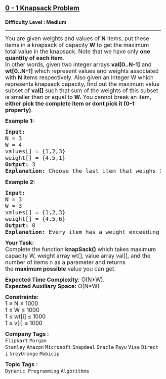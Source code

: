 <h2><a href="https://www.geeksforgeeks.org/problems/0-1-knapsack-problem0945/1?page=1&category=Dynamic%20Programming&difficulty=Medium&sortBy=submissions">0 - 1 Knapsack Problem</a></h2><h3>Difficulty Level : Medium</h3><hr><div class="problems_problem_content__Xm_eO"><p><span style="font-size: 18px;">You are given weights and values of <strong>N</strong> items, put these items in a knapsack of capacity <strong>W</strong> to get the maximum total value in the knapsack. Note that we have only <strong>one quantity of each item</strong>.<br>In other words, given two integer arrays <strong>val[0..N-1]</strong> and <strong>wt[0..N-1]</strong> which represent values and weights associated with <strong>N</strong> items respectively. Also given an integer W which represents knapsack capacity, find out the maximum value subset of <strong>val[]</strong> such that sum of the weights of this subset is smaller than or equal to <strong>W.</strong> You cannot break an item, <strong>either pick the complete item or dont pick it (0-1 property)</strong>.</span></p>
<p><strong><span style="font-size: 18px;">Example 1:</span></strong></p>
<pre><strong><span style="font-size: 18px;">Input:
</span></strong><span style="font-size: 18px;">N = 3
W = 4
values[] = {1,2,3}
weight[] = {4,5,1}
<strong>Output: </strong>3<br><strong>Explanation: </strong></span><span style="font-size: 18px;">Choose the last item that weighs 1 unit and holds a value of 3.</span><span style="font-size: 18px; font-family: sans-serif;"> </span></pre>
<p><strong><span style="font-size: 18px;">Example 2:</span></strong></p>
<pre><strong><span style="font-size: 18px;">Input:
</span></strong><span style="font-size: 18px;">N = 3
W = 3
values[] = {1,2,3}
weight[] = {4,5,6}
<strong>Output: </strong>0<br><strong>Explanation: </strong>Every item has a weight exceeding the knapsack's capacity (3).<br></span></pre>
<p><span style="font-size: 18px;"><strong>Your Task:</strong><br>Complete the function&nbsp;<strong>knapSack()</strong>&nbsp;which takes maximum capacity W, weight array wt[], value array val[], and the number of items n as a parameter and returns the&nbsp;<strong>maximum possible</strong>&nbsp;value you can get.</span></p>
<p><span style="font-size: 18px;"><strong>Expected Time Complexity:</strong>&nbsp;O(N*W).<br><strong>Expected Auxiliary Space:</strong>&nbsp;O(N*W)</span></p>
<p><span style="font-size: 18px;"><strong>Constraints:</strong></span><br><span style="font-size: 18px;">1 ≤ N ≤ 1000</span><br><span style="font-size: 18px;">1 ≤ W ≤ 1000</span><br><span style="font-size: 18px;">1 ≤ wt[i] ≤ 1000</span><br><span style="font-size: 18px;">1 ≤ v[i] ≤ 1000</span></p></div><p><span style=font-size:18px><strong>Company Tags : </strong><br><code>Flipkart</code>&nbsp;<code>Morgan Stanley</code>&nbsp;<code>Amazon</code>&nbsp;<code>Microsoft</code>&nbsp;<code>Snapdeal</code>&nbsp;<code>Oracle</code>&nbsp;<code>Payu</code>&nbsp;<code>Visa</code>&nbsp;<code>Directi</code>&nbsp;<code>GreyOrange</code>&nbsp;<code>Mobicip</code>&nbsp;<br><p><span style=font-size:18px><strong>Topic Tags : </strong><br><code>Dynamic Programming</code>&nbsp;<code>Algorithms</code>&nbsp;